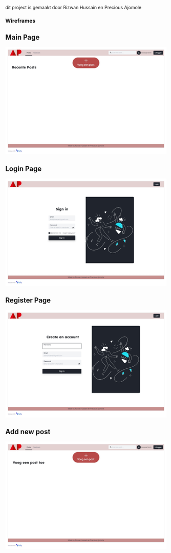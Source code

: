 dit project is gemaakt door Rizwan Hussain en Precious Ajomole
### Wireframes
## Main Page
![Main Page](/wireframes/HomePage.jpg)
## Login Page
![Login Page](/wireframes/LoginPage.jpg)
## Register Page
![Register Page](/wireframes/RegisterPage.jpg)
## Add new post
![Add new post](/wireframes/Add%20%20a%20new%20Post.jpg)